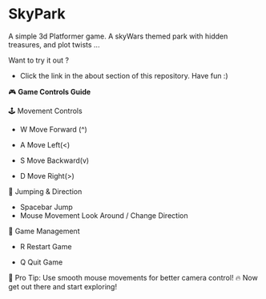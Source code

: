 # SkyPark
A simple 3d Platformer game. A skyWars themed park with hidden treasures, and plot twists ...

Want to try it out ?
- Click the link in the about section of this repository. Have fun :)

🎮 **Game Controls Guide**

🕹️ Movement Controls

- W	Move Forward (^)

- A	Move Left(<)

- S	Move Backward(v)

- D	Move Right(>)

🦘 Jumping & Direction

- Spacebar	Jump
- Mouse Movement	Look Around / Change Direction

🔄 Game Management

- R	Restart Game

- Q	Quit Game

🎯 Pro Tip: Use smooth mouse movements for better camera control!
🔥 Now get out there and start exploring!
